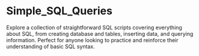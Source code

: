 # Simple_SQL_Queries
Explore a collection of straightforward SQL scripts covering everything about SQL, from creating database and tables, inserting data, and querying information. Perfect for anyone looking to practice and reinforce their understanding of basic SQL syntax.
